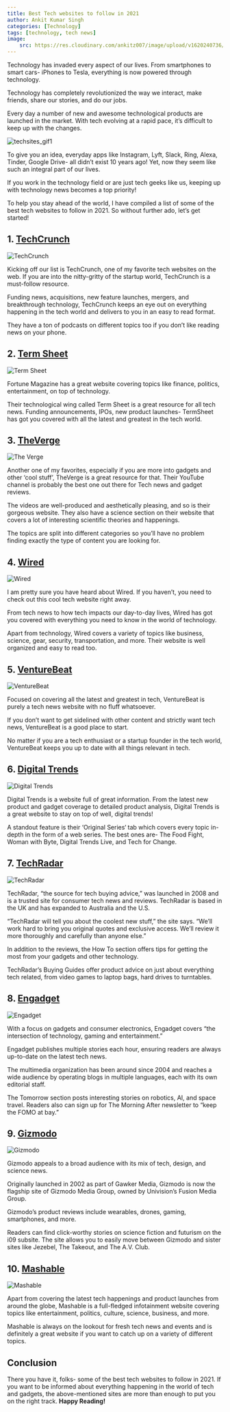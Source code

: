 ```yaml
---
title: Best Tech websites to follow in 2021
author: Ankit Kumar Singh
categories: [Technology]
tags: [technology, tech news]
image:
    src: https://res.cloudinary.com/ankitz007/image/upload/v1620240736/Best%20Tech%20websites%20to%20follow%20in%202021/techsites1_rpmhyz.webp
---
```


Technology has invaded every aspect of our lives. From smartphones to smart cars- iPhones to Tesla, everything is now powered through technology.

Technology has completely revolutionized the way we interact, make friends, share our stories, and do our jobs.

Every day a number of new and awesome technological products are launched in the market. With tech evolving at a rapid pace, it’s difficult to keep up with the changes.

![techsites_gif1](https://res.cloudinary.com/ankitz007/image/upload/v1620240738/Best%20Tech%20websites%20to%20follow%20in%202021/techsites_gif1_etno6b.gif)

To give you an idea, everyday apps like Instagram, Lyft, Slack, Ring, Alexa, Tinder, Google Drive- all didn’t exist 10 years ago! Yet, now they seem like such an integral part of our lives.

If you work in the technology field or are just tech geeks like us, keeping up with technology news becomes a top priority!

To help you stay ahead of the world, I have compiled a list of some of the best tech websites to follow in 2021. So without further ado, let’s get started!

## 1. [TechCrunch](https://techcrunch.com/)

![TechCrunch](https://res.cloudinary.com/ankitz007/image/upload/v1620240736/Best%20Tech%20websites%20to%20follow%20in%202021/techcrunch_anmeqt.webp)

Kicking off our list is TechCrunch, one of my favorite tech websites on the web. If you are into the nitty-gritty of the startup world, TechCrunch is a must-follow resource.

Funding news, acquisitions, new feature launches, mergers, and breakthrough technology, TechCrunch keeps an eye out on everything happening in the tech world and delivers to you in an easy to read format.

They have a ton of podcasts on different topics too if you don’t like reading news on your phone.

## 2. [Term Sheet](http://fortune.com/tag/term-sheet/)

![Term Sheet](https://res.cloudinary.com/ankitz007/image/upload/v1620240737/Best%20Tech%20websites%20to%20follow%20in%202021/termsheet_mcrn2o.webp)

Fortune Magazine has a great website covering topics like finance, politics, entertainment, on top of technology.

Their technological wing called Term Sheet is a great resource for all tech news. Funding announcements, IPOs, new product launches- TermSheet has got you covered with all the latest and greatest in the tech world.

## 3. [TheVerge](https://www.theverge.com/)

![The Verge](https://res.cloudinary.com/ankitz007/image/upload/v1620240737/Best%20Tech%20websites%20to%20follow%20in%202021/theverge_tzepav.webp)

Another one of my favorites, especially if you are more into gadgets and other ‘cool stuff’, TheVerge is a great resource for that. Their YouTube channel is probably the best one out there for Tech news and gadget reviews.

The videos are well-produced and aesthetically pleasing, and so is their gorgeous website. They also have a science section on their website that covers a lot of interesting scientific theories and happenings.

The topics are split into different categories so you’ll have no problem finding exactly the type of content you are looking for.

## 4. [Wired](https://www.wired.com/)

![Wired](https://res.cloudinary.com/ankitz007/image/upload/v1620240738/Best%20Tech%20websites%20to%20follow%20in%202021/wired_ehu1aw.webp)

I am pretty sure you have heard about Wired. If you haven’t, you need to check out this cool tech website right away.

From tech news to how tech impacts our day-to-day lives, Wired has got you covered with everything you need to know in the world of technology.

Apart from technology, Wired covers a variety of topics like business, science, gear, security, transportation, and more. Their website is well organized and easy to read too.

## 5. [VentureBeat](https://venturebeat.com/)

![VentureBeat](https://res.cloudinary.com/ankitz007/image/upload/v1620240738/Best%20Tech%20websites%20to%20follow%20in%202021/venturebeat_pdyyqg.webp)

Focused on covering all the latest and greatest in tech, VentureBeat is purely a tech news website with no fluff whatsoever.

If you don’t want to get sidelined with other content and strictly want tech news, VentureBeat is a good place to start.

No matter if you are a tech enthusiast or a startup founder in the tech world, VentureBeat keeps you up to date with all things relevant in tech.

## 6. [Digital Trends](https://www.digitaltrends.com/)

![Digital Trends](https://res.cloudinary.com/ankitz007/image/upload/v1620240736/Best%20Tech%20websites%20to%20follow%20in%202021/digitaltrends_l2ied2.webp)

Digital Trends is a website full of great information. From the latest new product and gadget coverage to detailed product analysis, Digital Trends is a great website to stay on top of well, digital trends!

A standout feature is their ‘Original Series‘ tab which covers every topic in-depth in the form of a web series. The best ones are- The Food Fight, Woman with Byte, Digital Trends Live, and Tech for Change.

## 7. [TechRadar](https://www.techradar.com/)

![TechRadar](https://res.cloudinary.com/ankitz007/image/upload/v1620240736/Best%20Tech%20websites%20to%20follow%20in%202021/techradar_ykk6i2.webp)

TechRadar, “the source for tech buying advice,” was launched in 2008 and is a trusted site for consumer tech news and reviews. TechRadar is based in the UK and has expanded to Australia and the U.S.

“TechRadar will tell you about the coolest new stuff,” the site says. “We’ll work hard to bring you original quotes and exclusive access. We’ll review it more thoroughly and carefully than anyone else.”

In addition to the reviews, the How To section offers tips for getting the most from your gadgets and other technology.

TechRadar’s Buying Guides offer product advice on just about everything tech related, from video games to laptop bags, hard drives to turntables.

## 8. [Engadget](https://www.engadget.com/)

![Engadget](https://res.cloudinary.com/ankitz007/image/upload/v1620240736/Best%20Tech%20websites%20to%20follow%20in%202021/engadget_y3lqwh.webp)

With a focus on gadgets and consumer electronics, Engadget covers “the intersection of technology, gaming and entertainment.”

Engadget publishes multiple stories each hour, ensuring readers are always up-to-date on the latest tech news.

The multimedia organization has been around since 2004 and reaches a wide audience by operating blogs in multiple languages, each with its own editorial staff.

The Tomorrow section posts interesting stories on robotics, AI, and space travel. Readers also can sign up for The Morning After newsletter to “keep the FOMO at bay.”

## 9. [Gizmodo](https://gizmodo.com/)

![Gizmodo](https://res.cloudinary.com/ankitz007/image/upload/v1620240736/Best%20Tech%20websites%20to%20follow%20in%202021/gizmodo_tnpcpp.webp)

Gizmodo appeals to a broad audience with its mix of tech, design, and science news.

Originally launched in 2002 as part of Gawker Media, Gizmodo is now the flagship site of Gizmodo Media Group, owned by Univision’s Fusion Media Group.

Gizmodo’s product reviews include wearables, drones, gaming, smartphones, and more.

Readers can find click-worthy stories on science fiction and futurism on the i09 subsite. The site allows you to easily move between Gizmodo and sister sites like Jezebel, The Takeout, and The A.V. Club.

## 10. [Mashable](https://mashable.com/)

![Mashable](https://res.cloudinary.com/ankitz007/image/upload/v1620240736/Best%20Tech%20websites%20to%20follow%20in%202021/mashable_tpjyuv.webp)

Apart from covering the latest tech happenings and product launches from around the globe, Mashable is a full-fledged infotainment website covering topics like entertainment, politics, culture, science, business, and more.

Mashable is always on the lookout for fresh tech news and events and is definitely a great website if you want to catch up on a variety of different topics.

## Conclusion

There you have it, folks- some of the best tech websites to follow in 2021. If you want to be informed about everything happening in the world of tech and gadgets, the above-mentioned sites are more than enough to put you on the right track. **Happy Reading!**
